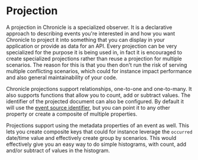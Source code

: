 # Projection

A projection in Chronicle is a specialized observer. It is a declarative approach to describing
events you're interested in and how you want Chronicle to project it into something that you can
display in your application or provide as data for an API. Every projection can be very specialized
for the purpose it is being used in, in fact it is encouraged to create specialized projections
rather than reuse a projection for multiple scenarios. The reason for this is that you then don't
run the risk of serving multiple conflicting scenarios, which could for instance impact performance
and also general maintainability of your code.

Chronicle projections support relationships, one-to-one and one-to-many. It also supports functions that
allow you to count, add or subtract values. The identifier of the projected document can also be
configured. By default it will use the [event source identifier](./event-source.md), but you can
point it to any other property or create a composite of multiple properties.

Projections support using the metadata properties of an event as well. This lets you create
composite keys that could for instance leverage the `occurred` date/time value and effectively
create group by scenarios. This would effectively give you an easy way to do simple histograms,
with count, add and/or subtract of values in the histogram.
